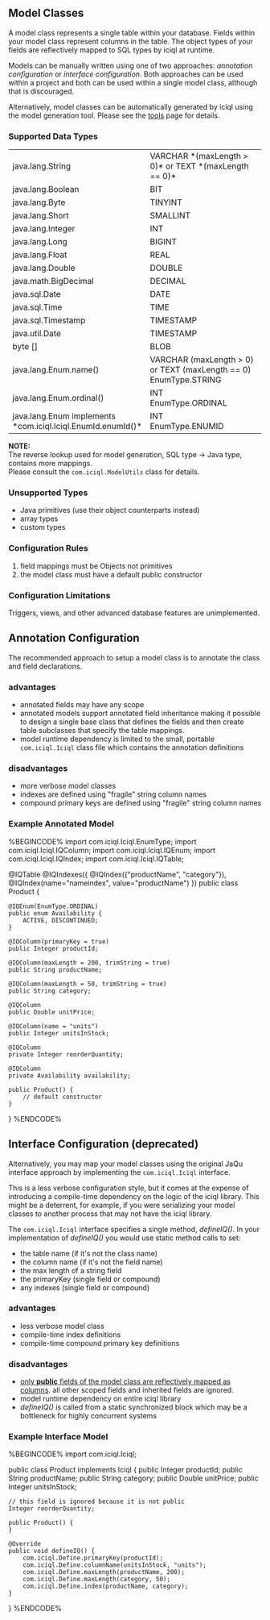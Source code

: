 ## Model Classes
A model class represents a single table within your database.  Fields within your model class represent columns in the table.  The object types of your fields are reflectively mapped to SQL types by iciql at runtime.

Models can be manually written using one of two approaches: *annotation configuration* or *interface configuration*.  Both approaches can be used within a project and both can be used within a single model class, although that is discouraged.

Alternatively, model classes can be automatically generated by iciql using the model generation tool.  Please see the [tools](tools.html) page for details.

### Supported Data Types
<table>

<tr><td>java.lang.String</td>
<td>VARCHAR *(maxLength > 0)* or TEXT *(maxLength == 0)*</td></tr>
 	
<tr><td>java.lang.Boolean</td>
<td>BIT</td></tr>
	
<tr><td>java.lang.Byte</td>
<td>TINYINT</td></tr>
	
<tr><td>java.lang.Short</td>
<td>SMALLINT</td></tr>
	
<tr><td>java.lang.Integer</td>
<td>INT</td></tr>
	
<tr><td>java.lang.Long</td>
<td>BIGINT</td></tr>
	
<tr><td>java.lang.Float</td>
<td>REAL</td></tr>
	
<tr><td>java.lang.Double</td>
<td>DOUBLE</td></tr>
	
<tr><td>java.math.BigDecimal</td>
<td>DECIMAL</td></tr>
	
<tr><td>java.sql.Date</td>
<td>DATE</td></tr>
	
<tr><td>java.sql.Time</td>
<td>TIME</td></tr>
	
<tr><td>java.sql.Timestamp</td>
<td>TIMESTAMP</td></tr>

<tr><td>java.util.Date</td>
<td>TIMESTAMP</td></tr>

<tr><td>byte []</td>
<td>BLOB</td></tr>

<tr><td>java.lang.Enum.name()</td>
<td>VARCHAR (maxLength > 0) or TEXT (maxLength == 0)<br/>EnumType.STRING</td></tr>

<tr><td>java.lang.Enum.ordinal()</td>
<td>INT<br/>EnumType.ORDINAL</td></tr>

<tr><td>java.lang.Enum implements<br/>*com.iciql.Iciql.EnumId.enumId()*</td>
<td>INT<br/>EnumType.ENUMID</td></tr>

</table>

**NOTE:**<br/>
The reverse lookup used for model generation, SQL type -> Java type, contains more mappings.<br/>
Please consult the `com.iciql.ModelUtils` class for details. 

### Unsupported Types
- Java primitives (use their object counterparts instead)
- array types
- custom types

### Configuration Rules
1. field mappings must be Objects not primitives
2. the model class must have a default public constructor

### Configuration Limitations
Triggers, views, and other advanced database features are unimplemented.

## Annotation Configuration
The recommended approach to setup a model class is to annotate the class and field declarations.

### advantages

- annotated fields may have any scope
- annotated models support annotated field inheritance making it possible to design a single base class that defines the fields and then create table subclasses that specify the table mappings.
- model runtime dependency is limited to the small, portable `com.iciql.Iciql` class file which contains the annotation definitions

### disadvantages

- more verbose model classes
- indexes are defined using "fragile" string column names
- compound primary keys are defined using "fragile" string column names
 
### Example Annotated Model
%BEGINCODE%
import com.iciql.Iciql.EnumType;
import com.iciql.Iciql.IQColumn;
import com.iciql.Iciql.IQEnum;
import com.iciql.Iciql.IQIndex;
import com.iciql.Iciql.IQTable;

@IQTable
@IQIndexes({
  @IQIndex({"productName", "category"}),
  @IQIndex(name="nameindex", value="productName")
})
public class Product {

	@IQEnum(EnumType.ORDINAL)
	public enum Availability {
		ACTIVE, DISCONTINUED;
	}

	@IQColumn(primaryKey = true)
	public Integer productId;
      
	@IQColumn(maxLength = 200, trimString = true)
	public String productName;
      
	@IQColumn(maxLength = 50, trimString = true)
	public String category;
      
	@IQColumn
	public Double unitPrice;
      
	@IQColumn(name = "units")
	public Integer unitsInStock;
      
	@IQColumn
	private Integer reorderQuantity;
	
	@IQColumn
	private Availability availability;
      
	public Product() {
		// default constructor
	}
}
%ENDCODE%

## Interface Configuration (deprecated)
Alternatively, you may map your model classes using the original JaQu interface approach by implementing the `com.iciql.Iciql` interface.

This is a less verbose configuration style, but it comes at the expense of introducing a compile-time dependency on the logic of the iciql library.  This might be a deterrent, for example, if you were serializing your model classes to another process that may not have the iciql library.

The `com.iciql.Iciql` interface specifies a single method, *defineIQ()*.  In your implementation of *defineIQ()* you would use static method calls to set:

- the table name (if it's not the class name)
- the column name (if it's not the field name)
- the max length of a string field
- the primaryKey (single field or compound)
- any indexes (single field or compound)

### advantages

- less verbose model class
- compile-time index definitions
- compile-time compound primary key definitions

### disadvantages

- <u>only **public** fields of the model class are reflectively mapped as columns</u>. all other scoped fields and inherited fields are ignored.
- model runtime dependency on entire iciql library
- *defineIQ()* is called from a static synchronized block which may be a bottleneck for highly concurrent systems

### Example Interface Model
%BEGINCODE%
import com.iciql.Iciql;

public class Product implements Iciql {
	public Integer productId;
	public String productName;
	public String category;
	public Double unitPrice;
	public Integer unitsInStock;
	
	// this field is ignored because it is not public
	Integer reorderQuantity;
      
	public Product() {
	}
      
	@Override
	public void defineIQ() {
		com.iciql.Define.primaryKey(productId);
		com.iciql.Define.columnName(unitsInStock, "units");
		com.iciql.Define.maxLength(productName, 200);
		com.iciql.Define.maxLength(category, 50);
		com.iciql.Define.index(productName, category);
	}
}
%ENDCODE%